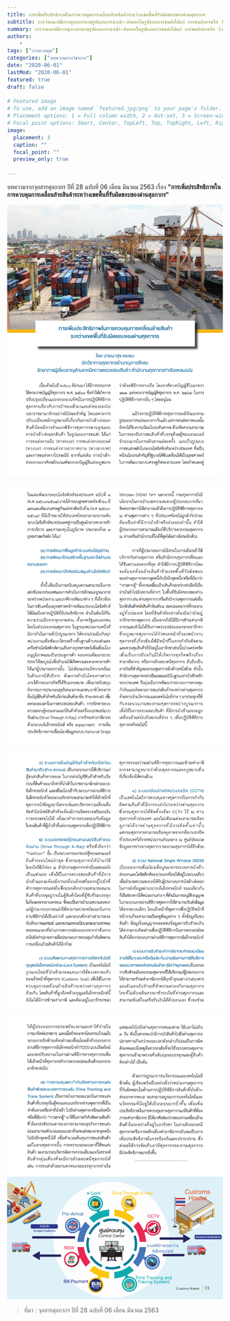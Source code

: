 ```yaml
---
title: การเพิ่มประสิทธิภาพในการควบคุมการเคลื่อนย้ายสินค้าระหว่างเขตพื้นที่รับผิดชอบของด่านศุลกากร 
subtitle: การจำแนกพิธีการศุลกากรตามรูปแบบการนำเข้า-ส่งออกในรูปแบบการขนส่งได้แก่ การขนส่งทางเรือ (ทางทะเล) การขนส่งทางรถยนต์ (ทางอากาศ) และการขนส่งไปรษณีย์ จากที่แต่เดิม การนำเข้า-ส่งออกจะอาศักหลักเกณฑ์ของบัญญัติแห่งกฏหมายว่าด้วยพิธีการทางเรือ โดยอาศักบทบัญญัติในมาตรา 121 แห่งพระราชบัญญัติศุลกากร พ.ศ. 2469 ในการปฏิบัติพิธีการทางอื่นๆโดยอนุโลม
summary: การจำแนกพิธีการศุลกากรตามรูปแบบการนำเข้า-ส่งออกในรูปแบบการขนส่งได้แก่ การขนส่งทางเรือ (ทางทะเล) การขนส่งทางรถยนต์ (ทางอากาศ) และการขนส่งไปรษณีย์ จากที่แต่เดิม การนำเข้า-ส่งออกจะอาศักหลักเกณฑ์ของบัญญัติแห่งกฏหมายว่าด้วยพิธีการทางเรือ โดยอาศักบทบัญญัติในมาตรา 121 แห่งพระราชบัญญัติศุลกากร พ.ศ. 2469 ในการปฏิบัติพิธีการทางอื่นๆโดยอนุโลม
authors:
    - 
tags: ["การควบคุม"]
categories: ["บทความทางวิชาการ"]
date: "2020-06-01"
lastMod: "2020-06-01"
featured: true
draft: false

# Featured image
# To use, add an image named `featured.jpg/png` to your page's folder.
# Placement options: 1 = Full column width, 2 = Out-set, 3 = Screen-width
# Focal point options: Smart, Center, TopLeft, Top, TopRight, Left, Right, BottomLeft, Bottom, BottomRight
image:
  placement: 3
  caption: ""
  focal_point: ""
  preview_only: true

---
```

บทความจากจุลสารศุลกากร ปีที่ 28 ฉบับที่ 06 เดือน มีนาคม 2563 เรื่อง **"การเพิ่มประสิทธิภาพในการควบคุมการเคลื่อนย้ายสินค้าระหว่างเขตพื้นที่รับผิดชอบของด่านศุลกากร"** 

![](img/goods-movementpng_Page10.png)

![](img/goods-movementpng_Page11.png)

![](img/goods-movementpng_Page12.png)

![](img/goods-movementpng_Page13.png)

> ที่มา : จุลสารศุลกากร ปีที่ 28 ฉบับที่ 06 เดือน มีนาคม 2563
 
